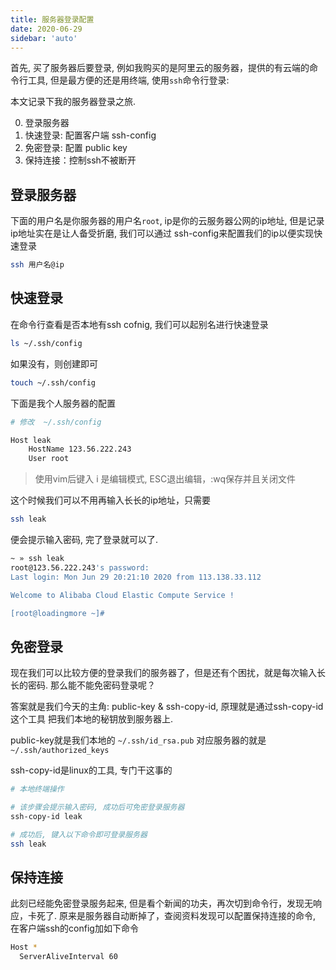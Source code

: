 ```yaml
---
title: 服务器登录配置
date: 2020-06-29
sidebar: 'auto'
---
```


首先, 买了服务器后要登录, 例如我购买的是阿里云的服务器，提供的有云端的命令行工具, 但是最方便的还是用终端, 使用`ssh`命令行登录:

本文记录下我的服务器登录之旅.

0. 登录服务器
1. 快速登录: 配置客户端 ssh-config
2. 免密登录: 配置 public key
3. 保持连接：控制ssh不被断开

## 登录服务器
下面的用户名是你服务器的用户名`root`, ip是你的云服务器公网的ip地址, 但是记录ip地址实在是让人备受折磨, 我们可以通过 ssh-config来配置我们的ip以便实现快速登录

```bash
ssh 用户名@ip
```

## 快速登录
在命令行查看是否本地有ssh cofnig, 我们可以起别名进行快速登录
```bash
ls ~/.ssh/config
```

如果没有，则创建即可
```bash
touch ~/.ssh/config
```

下面是我个人服务器的配置
```bash
# 修改  ~/.ssh/config

Host leak
    HostName 123.56.222.243
    User root
```
> 使用vim后键入 i 是编辑模式, ESC退出编辑，:wq保存并且关闭文件

这个时候我们可以不用再输入长长的ip地址，只需要
```bash
ssh leak
```
便会提示输入密码, 完了登录就可以了.

```bash
~ » ssh leak
root@123.56.222.243's password:
Last login: Mon Jun 29 20:21:10 2020 from 113.138.33.112

Welcome to Alibaba Cloud Elastic Compute Service !

[root@loadingmore ~]#
```

## 免密登录
现在我们可以比较方便的登录我们的服务器了，但是还有个困扰，就是每次输入长长的密码. 那么能不能免密码登录呢？

答案就是我们今天的主角: public-key & ssh-copy-id, 原理就是通过ssh-copy-id这个工具 把我们本地的秘钥放到服务器上.

public-key就是我们本地的 `~/.ssh/id_rsa.pub` 对应服务器的就是 `~/.ssh/authorized_keys`

ssh-copy-id是linux的工具, 专门干这事的

```bash
# 本地终端操作

# 该步骤会提示输入密码, 成功后可免密登录服务器
ssh-copy-id leak

# 成功后, 键入以下命令即可登录服务器
ssh leak 
```

## 保持连接
此刻已经能免密登录服务起来, 但是看个新闻的功夫，再次切到命令行，发现无响应，卡死了.
原来是服务器自动断掉了，查阅资料发现可以配置保持连接的命令, 在客户端ssh的config加如下命令

```bash
Host *
  ServerAliveInterval 60
```